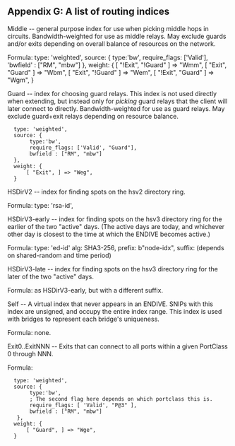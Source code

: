 
<!-- Section A.7 --> <a id='SA.7'></a>
## Appendix G: A list of routing indices

Middle -- general purpose index for use when picking middle hops in
circuits.  Bandwidth-weighted for use as middle relays.  May exclude
guards and/or exits depending on overall balance of resources on the
network.

Formula:
      type: 'weighted',
      source: {
          type:'bw', require_flags: ['Valid'], 'bwfield' : ["RM", "mbw"]
      },
      weight: {
          [ "!Exit", "!Guard" ] => "Wmm",
          [ "Exit", "Guard" ] => "Wbm",
          [ "Exit", "!Guard" ] => "Wem",
          [ "!Exit", "Guard" ] => "Wgm",
      }

Guard -- index for choosing guard relays. This index is not used
directly when extending, but instead only for _picking_ guard relays
that the client will later connect to directly.  Bandwidth-weighted
for use as guard relays. May exclude guard+exit relays depending on
resource balance.

      type: 'weighted',
      source: {
           type:'bw',
           require_flags: ['Valid', "Guard"],
           bwfield : ["RM", "mbw"]
      },
      weight: {
          [ "Exit", ] => "Weg",
      }

HSDirV2 -- index for finding spots on the hsv2 directory ring.

Formula:
      type: 'rsa-id',

HSDirV3-early -- index for finding spots on the hsv3 directory ring
for the earlier of the two "active" days. (The active days are
today, and whichever other day is closest to the time at which the
ENDIVE becomes active.)

Formula:
      type: 'ed-id'
      alg: SHA3-256,
      prefix: b"node-idx",
      suffix: (depends on shared-random and time period)

HSDirV3-late -- index for finding spots on the hsv3 directory ring
for the later of the two "active" days.

Formula: as HSDirV3-early, but with a different suffix.

Self -- A virtual index that never appears in an ENDIVE.  SNIPs with
this index are unsigned, and occupy the entire index range.  This
index is used with bridges to represent each bridge's uniqueness.

Formula: none.

Exit0..ExitNNN -- Exits that can connect to all ports within a given
PortClass 0 through NNN.

Formula:


      type: 'weighted',
      source: {
           type:'bw',
           ; The second flag here depends on which portclass this is.
           require_flags: [ 'Valid', "P@3" ],
           bwfield : ["RM", "mbw"]
       },
      weight: {
          [ "Guard", ] => "Wge",
      }
